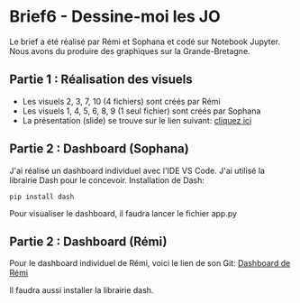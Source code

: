 # Brief6 - Dessine-moi les JO

Le brief a été réalisé par Rémi et Sophana et codé sur Notebook Jupyter. Nous avons du produire des graphiques sur la Grande-Bretagne.

## Partie 1 : Réalisation des visuels

- Les visuels 2, 3, 7, 10 (4 fichiers) sont créés par Rémi 
- Les visuels 1, 4, 5, 6, 8, 9 (1 seul fichier) sont créés par Sophana
- La présentation (slide) se trouve sur le lien suivant: [cliquez ici](https://docs.google.com/presentation/d/1zkDZzvX4KBJo2newdn2QhQHlNsBromniX_b-G91pJsE/edit#slide=id.g17dc1895843_0_84)


## Partie 2 : Dashboard (Sophana)

J'ai réalisé un dashboard individuel avec l'IDE VS Code. J'ai utilisé la librairie Dash pour le concevoir.
Installation de Dash:
```
pip install dash
```
Pour visualiser le dashboard, il faudra lancer le fichier app.py

## Partie 2 : Dashboard (Rémi)

Pour le dashboard individuel de Rémi, voici le lien de son Git: 
[Dashboard de Rémi](https://github.com/rpdev63/dashboard_jo)

Il faudra aussi installer la librairie dash.
